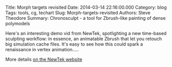 Title: Morph targets revisited
Date: 2014-03-14 22:16:00.000
Category: blog
Tags: tools, cg, techart 
Slug: Morph-targets-revisited
Authors: Steve Theodore
Summary: Chronosculpt - a tool for Zbrush-like painting of dense polymodels

Here's an interesting demo vid from NewTek, spotlighting a new time-based sculpting workflow: in essence, an animatable Zbrush that let you retouch big simulation cache files.  It's easy to see how this could spark a renaissance in vertex animation.....  
  
  
More details [on the NewTek website](https://www.lightwave3d.com/chronosculpt/)
